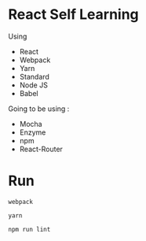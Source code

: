 # React Self Learning

Using
- React
- Webpack
- Yarn
- Standard
- Node JS
- Babel

Going to be using :
- Mocha
- Enzyme
- npm
- React-Router


# Run
```shell
webpack
```

```shell
yarn
```

```shell
npm run lint
```
